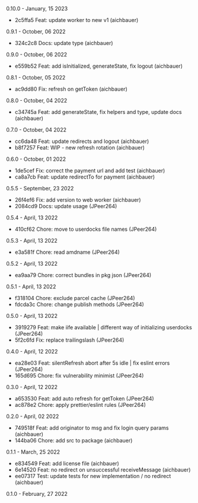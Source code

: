 0.10.0 - January, 15 2023

* 2c5ffa5 Feat: update worker to new v1 (aichbauer)

0.9.1 - October, 06 2022

* 324c2c8 Docs: update type (aichbauer)

0.9.0 - October, 06 2022

* e559b52 Feat: add isInitialized, generateState, fix logout (aichbauer)

0.8.1 - October, 05 2022

* ac9dd80 Fix: refresh on getToken (aichbauer)

0.8.0 - October, 04 2022

* c34745a Feat: add generateState, fix helpers and type, update docs (aichbauer)

0.7.0 - October, 04 2022

* cc6da48 Feat: update redirects and logout (aichbauer)
* b8f7257 Feat: WIP - new refresh rotation (aichbauer)

0.6.0 - October, 01 2022

* 1de5cef Fix: correct the payment url and add test (aichbauer)
* ca8a7cb Feat: update redirectTo for payment (aichbauer)

0.5.5 - September, 23 2022

* 26f4ef6 Fix: add version to web worker (aichbauer)
* 2084cd9 Docs: update usage (JPeer264)

0.5.4 - April, 13 2022

* 410cf62 Chore: move to userdocks file names (JPeer264)

0.5.3 - April, 13 2022

* e3a581f Chore: read amdname (JPeer264)

0.5.2 - April, 13 2022

* ea9aa79 Chore: correct bundles in pkg json (JPeer264)

0.5.1 - April, 13 2022

* f318104 Chore: exclude parcel cache (JPeer264)
* fdcda3c Chore: change publish methods (JPeer264)

0.5.0 - April, 13 2022

* 3919279 Feat: make iife available | different way of initializing userdocks (JPeer264)
* 5f2c6fd Fix: replace trailingslash (JPeer264)

0.4.0 - April, 12 2022

* ea28e03 Feat: silentRefresh abort after 5s idle | fix eslint errors (JPeer264)
* 165d695 Chore: fix vulnerability minimist (JPeer264)

0.3.0 - April, 12 2022

* a653530 Feat: add auto refresh for getToken (JPeer264)
* ac878e2 Chore: apply prettier/eslint rules (JPeer264)

0.2.0 - April, 02 2022

* 749518f Feat: add originator to msg and fix login query params (aichbauer)
* 144ba06 Chore: add src to package (aichbauer)

0.1.1 - March, 25 2022

* e834549 Feat: add license file (aichbauer)
* 6e14520 Feat: no redirect on unsuccessful receiveMessage (aichbauer)
* ee07317 Test: update tests for new implementation / no redirect (aichbauer)

0.1.0 - February, 27 2022

